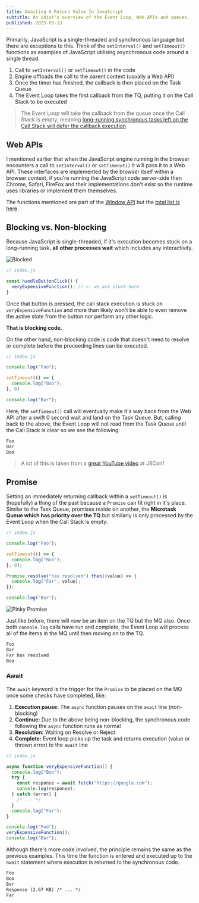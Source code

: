 ```yaml
---
title: Awaiting A Return Value In JavaScript
subtitle: An idiot's overview of the Event Loop, Web APIs and queues.
published: 2025-05-13
---
```


Primarily, JavaScript is a single-threaded and synchronous language but there
are exceptions to this. Think of the `setInterval()` and `setTimeout()`
functions as examples of JavaScript utilising asynchronous code around a single
thread.

1. Call to `setInterval()` or `setTimeout()` in the code
2. Engine offloads the call to the parent context (usually a Web API)
3. Once the timer has finished, the callback is then placed on the Task Queue
4. The Event Loop takes the first callback from the TQ, putting it on the
Call Stack to be executed

> The Event Loop will take the callback from the queue once the Call Stack is
empty, meaning [long-running synchronous tasks left on the Call Stack will defer
the callback execution](https://www.reddit.com/r/learnjavascript/comments/15vapvw/question_about_event_loop_you_may_assume_that_i/)

## Web APIs

I mentioned earlier that when the JavaScript engine running in the browser
encounters a call to `setInterval()` or `setTimeout()` it will pass it to a Web
API. These interfaces are implemented by the browser itself within a browser
context, if you're running the JavaScript code server-side then Chrome, Safari,
FireFox and their implementations don't exist so the runtime uses libraries or
implement them themselves.

The functions mentioned are part of the [Window
API](https://developer.mozilla.org/en-US/docs/Web/API/Window) but the [total
list is here](https://developer.mozilla.org/en-US/docs/Web/API).

## Blocking vs. Non-blocking

Because JavaScript is single-threaded, if it's execution becomes stuck on a
long-running task, **all other processes wait** which includes any
interactivity.

![Blocked](https://media.giphy.com/media/v1.Y2lkPTc5MGI3NjExY3hrNHQ3MGIzYjFtbTcwNTdyZWlqenlmeGhld3JsYTd5dTcyemw0dyZlcD12MV9naWZzX3NlYXJjaCZjdD1n/7chLJeFOr49zrXnS8b/giphy.gif)

```js
// index.js

const handleButtonClick() {
  veryExpensiveFunction(); // <- we are stuck here
}
```

Once that button is pressed, the call stack execution is stuck on
`veryExpensiveFunction` and more than likely won't be able to even remove the
active state from the button nor perform any other logic.

**That is blocking code.**

On the other hand, non-blocking code is code that doesn't need to resolve or
complete before the proceeding lines can be executed.

```js
// index.js

console.log("Foo");

setTimeout(() => {
  console.log("Boo");
}, 0)

console.log("Bar");
```

Here, the `setTimeout()` call will eventually make it's way back from the Web
API after a swift 0 second wait and land on the Task Queue. But, calling back to
the above, the Event Loop will not read from the Task Queue until the Call Stack
is clear so we see the following:

```txt
Foo
Bar
Boo
```

> A lot of this is taken from a [great YouTube
video](https://www.youtube.com/watch?v=8aGhZQkoFbQ) at JSConf

## Promise

Setting an immediately returning callback within a `setTimeout()` is (hopefully)
a thing of the past because a `Promise` can fit right in it's place. Similar to
the Task Queue, promises reside on another, the **Microtask Queue which has
priority over the TQ** but similarly is only processed by the Event Loop when
the Call Stack is empty.

```js
// index.js

console.log("Foo");

setTimeout(() => {
  console.log("Boo");
}, 0);

Promise.resolve("has resolved").then((value) => {
  console.log("Far", value);
});

console.log("Bar");
```

![Pinky Promise](https://media.giphy.com/media/v1.Y2lkPTc5MGI3NjExbjRmMnN0NGN5Y3oxbGw5eHZsMTZsN2puanBxMDlhb3A1YXJseDFhaCZlcD12MV9naWZzX3NlYXJjaCZjdD1n/Cu7tfLe1edy3HE7JfC/giphy.gif)

Just like before, there will now be an item on the TQ but the MQ also. Once both
`console.log` calls have run and complete, the Event Loop will process all of
the items in the MQ until then moving on to the TQ.

```txt
Foo
Bar
Far has resolved
Boo
```

### Await

The `await` keyword is the trigger for the `Promise` to be placed on the MQ once
some checks have completed, like:

1. **Execution pause:** The `async` function pauses on the `await` line
(non-blocking)
2. **Continue:** Due to the above being non-blocking, the synchronous code
following the `async` function runs as normal
3. **Resolution:** Waiting on Resolve or Reject
4. **Complete:** Event loop picks up the task and returns execution (value or
thrown error) to the `await` line

```js
// index.js

async function veryExpensiveFunction() {
  console.log("Boo");
  try {
    const response = await fetch("https://google.com");
    console.log(response);
  } catch (error) {
    /* ... */
  }
  console.log("Far");
}

console.log("Foo");
veryExpensiveFunction();
console.log("Bar");
```

Although there's more code involved, the principle remains the same as the
previous examples. This time the function is entered and executed up to the
`await` statement where execution is returned to the synchronous code.

```txt
Foo
Boo
Bar
Response (2.67 KB) /* ... */
Far
```
